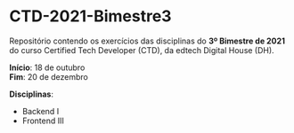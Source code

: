 # CTD-2021-Bimestre3

Repositório contendo os exercícios das disciplinas do **3º Bimestre de 2021** do curso Certified Tech Developer (CTD), da edtech Digital House (DH). 

**Início**: 18 de outubro<br>
**Fim**: 20 de dezembro

**Disciplinas**:

- Backend I
- Frontend III
